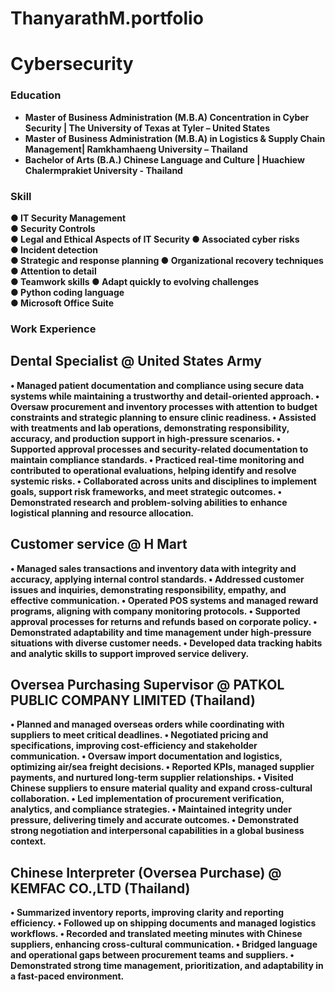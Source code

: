 # ThanyarathM.portfolio
# Cybersecurity

### Education
- <b>Master of Business Administration (M.B.A) Concentration in Cyber Security | The University of Texas at Tyler – United States
- <b>Master of Business Administration (M.B.A) in Logistics & Supply Chain Management| Ramkhamhaeng University – Thailand
- <b>Bachelor of Arts (B.A.) Chinese Language and Culture | Huachiew Chalermprakiet University - Thailand

### Skill
● IT Security Management		            
● Security Controls		    
● Legal and Ethical Aspects of IT Security
● Associated cyber risks		            
● Incident detection	  	
● Strategic and response planning
● Organizational recovery techniques	  
● Attention to detail		  
● Teamwork skills
● Adapt quickly to evolving challenges  
● Python coding language 	
● Microsoft Office Suite

### Work Experience
## Dental Specialist @ United States Army 

•	Managed patient documentation and compliance using secure data systems while maintaining a trustworthy and detail-oriented approach.
•	Oversaw procurement and inventory processes with attention to budget constraints and strategic planning to ensure clinic readiness.
•	Assisted with treatments and lab operations, demonstrating responsibility, accuracy, and production support in high-pressure scenarios.
•	Supported approval processes and security-related documentation to maintain compliance standards.
•	Practiced real-time monitoring and contributed to operational evaluations, helping identify and resolve systemic risks.
•	Collaborated across units and disciplines to implement goals, support risk frameworks, and meet strategic outcomes.
•	Demonstrated research and problem-solving abilities to enhance logistical planning and resource allocation.

## Customer service @ H Mart

•	Managed sales transactions and inventory data with integrity and accuracy, applying internal control standards.
•	Addressed customer issues and inquiries, demonstrating responsibility, empathy, and effective communication.
•	Operated POS systems and managed reward programs, aligning with company monitoring protocols.
•	Supported approval processes for returns and refunds based on corporate policy.
•	Demonstrated adaptability and time management under high-pressure situations with diverse customer needs.
•	Developed data tracking habits and analytic skills to support improved service delivery.

## Oversea Purchasing Supervisor @ PATKOL PUBLIC COMPANY LIMITED (Thailand)

•	Planned and managed overseas orders while coordinating with suppliers to meet critical deadlines.
•	Negotiated pricing and specifications, improving cost-efficiency and stakeholder communication.
•	Oversaw import documentation and logistics, optimizing air/sea freight decisions.
•	Reported KPIs, managed supplier payments, and nurtured long-term supplier relationships.
•	Visited Chinese suppliers to ensure material quality and expand cross-cultural collaboration.
•	Led implementation of procurement verification, analytics, and compliance strategies.
•	Maintained integrity under pressure, delivering timely and accurate outcomes.
•	Demonstrated strong negotiation and interpersonal capabilities in a global business context.

## Chinese Interpreter (Oversea Purchase) @ KEMFAC CO.,LTD (Thailand)

•	Summarized inventory reports, improving clarity and reporting efficiency.
•	Followed up on shipping documents and managed logistics workflows.
•	Recorded and translated meeting minutes with Chinese suppliers, enhancing cross-cultural communication.
•	Bridged language and operational gaps between procurement teams and suppliers.
•	Demonstrated strong time management, prioritization, and adaptability in a fast-paced environment.

